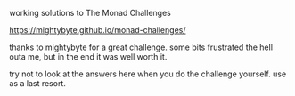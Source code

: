 working solutions to The Monad Challenges

https://mightybyte.github.io/monad-challenges/

thanks to mightybyte for a great challenge. some bits frustrated the hell outa me, but in the end it was well worth it. 

try not to look at the answers here when you do the challenge yourself. use as a last resort.
